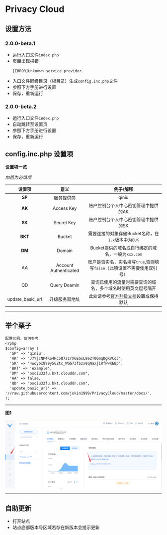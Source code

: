 # Privacy Cloud

## 设置方法

### 2.0.0-beta.1
- 运行入口文件`index.php`
- 页面出现报错
  ```
  [ERROR]Unknown service provider.
  ```
- 入口文件同级目录（根目录）生成`config.inc.php`文件
- 参照下方手册进行设置
- 保存，重新运行

### 2.0.0-beta.2
- 运行入口文件`index.php`
- 自动跳转至设置页
- 参照下方手册进行设置
- 保存，重新运行

## config.inc.php 设置项

**设置项一览**

*加粗为必填项*

|设置项|意义|例子/解释|
|:-:|:-:|:-:|
|**SP**|服务提供商|qiniu|
|**AK**|Access Key|账户控制台个人中心密钥管理中提供的AK|
|**SK**|Secret Key|账户控制台个人中心密钥管理中提供的SK|
|**BKT**|Bucket|需要连接的对象存储Bucket名称，在`1.x`版本中为`BUK`|
|**DM**|Domain|Bucket提供的域名或自行绑定的域名，一般为`xxx.com`|
|AA|Account Authenticated|账户是否实名，实名填写`true`,否则填写`false`（此项设置不需要使用双引号）|
|QD|Query Doamin|查询已使用的流量时需要查询的域名，多个域名时使用英文逗号隔开|
|update_basic_url|升级服务器地址|此处请参考[官方升级文档](./update.md)设置或保持默认|

---

## 举个栗子

```
配置实例，仅供参考
<?php
$config=array (
  'SP' => 'qiniu',
  'AK' => 'J7YjcNP4Ko4HC5Q7szrX6EGxL8e2T06mqDgRVCqJ',
  'SK' => '4woy6x8Y9y5GZtc_WGG73fSzx8qNaxjiRfPwKEBp',
  'BKT' => 'example',
  'DM' => "osciu32fu.bkt.clouddn.com",
  'AA' => false,
  'QD' => "osciu32fu.bkt.clouddn.com",
  'update_basic_url' => '//raw.githubusercontent.com/jokin1999/PrivacyCloud/master/docs/',
);
```

---

**图1**

![图1](./imgs/m_1_x_x_p1.png)

---

## 自助更新

- 打开站点
- 站点底部版本号区域若存在新版本会提示更新
